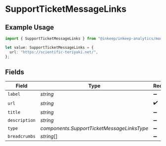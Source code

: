 # SupportTicketMessageLinks

## Example Usage

```typescript
import { SupportTicketMessageLinks } from "@inkeep/inkeep-analytics/models/components";

let value: SupportTicketMessageLinks = {
  url: "https://scientific-teriyaki.net/",
};
```

## Fields

| Field                                      | Type                                       | Required                                   | Description                                |
| ------------------------------------------ | ------------------------------------------ | ------------------------------------------ | ------------------------------------------ |
| `label`                                    | *string*                                   | :heavy_minus_sign:                         | N/A                                        |
| `url`                                      | *string*                                   | :heavy_check_mark:                         | N/A                                        |
| `title`                                    | *string*                                   | :heavy_minus_sign:                         | N/A                                        |
| `description`                              | *string*                                   | :heavy_minus_sign:                         | N/A                                        |
| `type`                                     | *components.SupportTicketMessageLinksType* | :heavy_minus_sign:                         | N/A                                        |
| `breadcrumbs`                              | *string*[]                                 | :heavy_minus_sign:                         | N/A                                        |